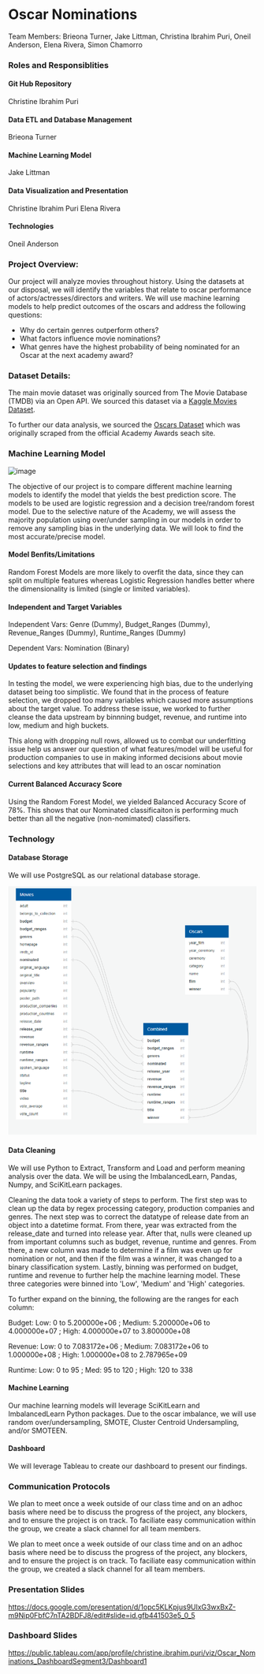 
# Oscar Nominations
Team Members: Brieona Turner, Jake Littman, Christina Ibrahim Puri, Oneil Anderson, Elena Rivera, Simon Chamorro

### Roles and Responsiblities

#### Git Hub Repository
Christine Ibrahim Puri

#### Data ETL and Database Management
Brieona Turner

#### Machine Learning Model
Jake Littman

#### Data Visualization and Presentation
Christine Ibrahim Puri
Elena Rivera

#### Technologies
Oneil Anderson

### Project Overview: 
Our project will analyze movies throughout history. Using the datasets at our disposal, we will identify the variables that relate to oscar performance of actors/actresses/directors and writers. We will use machine learning models to help predict outcomes of the oscars and address the following questions:

- Why do certain genres outperform others?
- What factors influence movie nominations?
- What genres have the highest probability of being nominated for an Oscar at the next academy award?

### Dataset Details:
The main movie dataset was originally sourced from The Movie Database (TMDB) via an Open API. We sourced this dataset via a [Kaggle Movies Dataset](https://www.kaggle.com/rounakbanik/the-movies-dataset?select=movies_metadata.csv). 

To further our data analysis, we sourced the [Oscars Dataset](https://www.kaggle.com/unanimad/the-oscar-award) which was originally scraped from the official Academy Awards seach site.

### Machine Learning Model
![image](https://user-images.githubusercontent.com/85204128/138625256-77b58a78-289b-489b-b88e-c9c5167964b3.png)

The objective of our project is to compare different machine learning models to identify the model that yields the best prediction score. The models to be used are logistic regression and a decision tree/random forest model. Due to the selective nature of the Academy, we will assess the majority population using over/under sampling in our models in order to remove any sampling bias in the underlying data. We will look to find the most accurate/precise model.

#### Model Benfits/Limitations
Random Forest Models are more likely to overfit the data, since they can split on multiple features whereas Logistic Regression handles better where the dimensionality is limited (single or limited variables).


#### Independent and Target Variables
Independent Vars: Genre (Dummy), Budget_Ranges (Dummy), Revenue_Ranges (Dummy), Runtime_Ranges (Dummy)

Dependent Vars: Nomination (Binary)

#### Updates to feature selection and findings
In testing the model, we were experiencing high bias, due to the underlying dataset being too simplistic. We found that in the process of feature selection, we dropped too many variables which caused more assumptions about the target value. To address these issue, we worked to further cleanse the data upstream by binnning budget, revenue, and runtime into low, medium and high buckets. 

This along with dropping null rows, allowed us to combat our underfitting issue help us answer our question of what features/model will be useful for production companies to use in making informed decisions about movie selections and key attributes that will lead to an oscar nomination

#### Current Balanced Accuracy Score
Using the Random Forest Model, we yielded Balanced Accuracy Score of 78%. This shows that our Nominated classificaiton is performing much better than all the negative (non-nomimated) classifiers. 


### Technology

#### Database Storage
We will use PostgreSQL as our relational database storage.

![image](https://github.com/christinepuri/Group6/blob/main/Database_ERD.png)

#### Data Cleaning
We will use Python to Extract, Transform and Load and perform meaning analysis over the data. We will be using the ImbalancedLearn, Pandas, Numpy, and SciKitLearn packages.

Cleaning the data took a variety of steps to perform. The first step was to clean up the data by regex processing category, production companies and genres. The next step was to correct the datatype of release date from an object into a datetime format. From there, year was extracted from the release_date and turned into release year. After that, nulls were cleaned up from important columns such as budget, revenue, runtime and genres. From there, a new column was made to determine if a film was even up for nomination or not, and then if the film was a winner, it was changed to a binary classification system. Lastly, binning was performed on budget, runtime and revenue to further help the machine learning model. These three categories were binned into 'Low', 'Medium' and 'High' categories.

To further expand on the binning, the following are the ranges for each column:

Budget: Low: 0 to 5.200000e+06 ; Medium: 5.200000e+06  to 4.000000e+07 ; High: 4.000000e+07 to 3.800000e+08

Revenue: Low: 0 to 7.083172e+06 ; Medium: 7.083172e+06 to  1.000000e+08 ; High: 1.000000e+08 to 2.787965e+09

Runtime: Low: 0 to 95 ; Med: 95 to 120 ; High: 120 to 338


#### Machine Learning
Our machine learning models will leverage SciKitLearn and ImbalancedLearn Python packages. Due to the oscar imbalance, we will use random over/undersampling, SMOTE, Cluster Centroid Undersampling, and/or SMOTEEN.

#### Dashboard
We will leverage Tableau to create our dashboard to present our findings.

### Communication Protocols

We plan to meet once a week outside of our class time and on an adhoc basis where need be to discuss the progress of the project, any blockers, and to ensure the project is on track. To faciliate easy communication within the group, we create a slack channel for all team members.

We plan to meet once a week outside of our class time and on an adhoc basis where need be to discuss the progress of the project, any blockers, and to ensure the project is on track. To faciliate easy communication within the group, we created a slack channel for all team members.

### Presentation Slides

https://docs.google.com/presentation/d/1opc5KLKpjus9UlxG3wxBxZ-m9Nip0FbfC7nTA2BDFJ8/edit#slide=id.gfb441503e5_0_5

### Dashboard Slides

https://public.tableau.com/app/profile/christine.ibrahim.puri/viz/Oscar_Nominations_DashboardSegment3/Dashboard1
